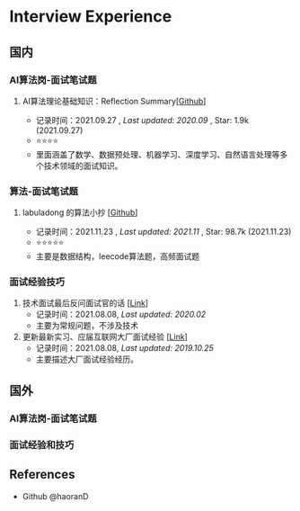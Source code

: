 # Interview Experience

## 国内
### AI算法岗-面试笔试题
1. AI算法理论基础知识：Reflection Summary[[Github](https://github.com/sladesha/Reflection_Summary)]

   - 记录时间：2021.09.27 ,  *Last updated: 2020.09* , Star: 1.9k (2021.09.27)
   - ⭐⭐⭐⭐
   - 里面涵盖了数学、数据预处理、机器学习、深度学习、自然语言处理等多个技术领域的面试知识。

### 算法-面试笔试题
1. labuladong 的算法小抄 [[Github](https://github.com/labuladong/fucking-algorithm)]

   - 记录时间：2021.11.23 ,  *Last updated: 2021.11* , Star: 98.7k (2021.11.23)
   - ⭐⭐⭐⭐⭐
   - 主要是数据结构，leecode算法题，高频面试题
   
### 面试经验技巧

1. 技术面试最后反问面试官的话 [[Link](https://github.com/yifeikong/reverse-interview-zh)]
   - 记录时间：2021.08.08, *Last updated: 2020.02*
   - 主要为常规问题，不涉及技术
2. 更新最新实习、应届互联网大厂面试经验 [[Link](https://github.com/Sophia-11/AI-Job-Info/blob/master/README.md)]
   - 记录时间：2021.08.08, *Last updated: 2019.10.25*
   - 主要描述大厂面试经验经历。


## 国外
### AI算法岗-面试笔试题
### 面试经验和技巧

## References
- Github @haoranD
